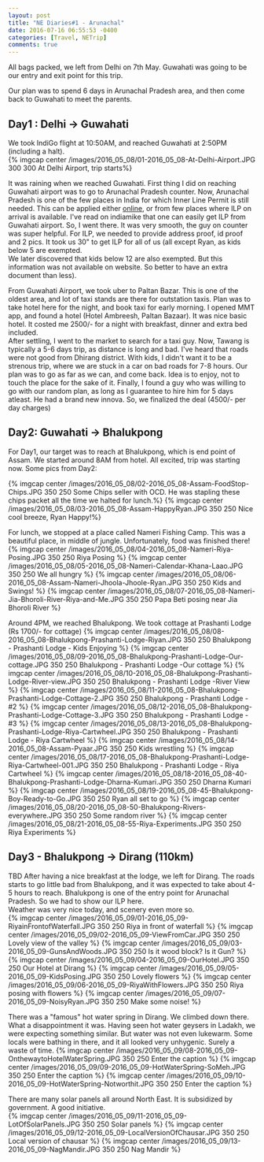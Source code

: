```yaml
---
layout: post
title: "NE Diaries#1 - Arunachal"
date: 2016-07-16 06:55:53 -0400
categories: [Travel, NETrip]
comments: true
---
```


All bags packed, we left from Delhi on 7th May. Guwahati was going to be our entry and exit point for this trip.  

Our plan was to spend 6 days in Arunachal Pradesh area, and then come back to Guwahati to meet the parents. 
<!--more-->

## Day1 : Delhi -> Guwahati

We took IndiGo flight at 10:50AM, and reached Guwahati at 2:50PM (including a halt).  
{% imgcap center /images/2016_05_08/01-2016_05_08-At-Delhi-Airport.JPG 300 300 At Delhi Airport, trip starts%}

It was raining when we reached Guwahati. First thing I did on reaching Guwahati airport was to go to Arunachal Pradesh counter. 
Now, Arunachal Pradesh is one of the few places in India for which Inner Line Permit is still needed. This can be applied either [online](http://www.arunachalilp.com/), or from few places where ILP on arrival is available. I've read on indiamike that one can easily get ILP from Guwahati airport. So, I went there. It was very smooth, the guy on counter was super helpful. For ILP, we needed to provide address proof, id proof and 2 pics. It took us 30" to get ILP for all of us (all except Ryan, as kids below 5 are exempted.    
We later discovered that kids below 12 are also exempted. But this information was not available on website. So better to have an extra document than less).   
   
From Guwahati Airport, we took uber to Paltan Bazar. This is one of the oldest area, and lot of taxi stands are there for outstation taxis. Plan was to take hotel here for the night, and book taxi for early morning. I opened MMT app, and found a hotel (Hotel Ambreesh, Paltan Bazaar). It was nice basic hotel. It costed me 2500/- for a night with breakfast, dinner and extra bed included.  
After settling, I went to the market to search for a taxi guy. Now, Tawang is typically a 5-6 days trip, as distance is long and bad. I've heard that roads were not good from Dhirang district. With kids, I didn't want it to be a strenous trip, where we are stuck in a car on bad roads for 7-8 hours. Our plan was to go as far as we can, and come back. Idea is to enjoy, not to touch the place for the sake of it. Finally, I found a guy who was willing to go with our random plan, as long as I guarantee to hire him for 5 days atleast. He had a brand new innova. So, we finalized the deal (4500/- per day charges)

## Day2: Guwahati -> Bhalukpong

For Day1, our target was to reach at Bhalukpong, which is end point of Assam. We started around 8AM from hotel. All excited, trip was starting now. Some pics from Day2:   

{% imgcap center /images/2016_05_08/02-2016_05_08-Assam-FoodStop-Chips.JPG 350 250 Some Chips seller with OCD. He was stapling these chips packet all the time we halted for lunch.%}
{% imgcap center /images/2016_05_08/03-2016_05_08-Assam-HappyRyan.JPG 350 250 Nice cool breeze, Ryan Happy!%}

For lunch, we stopped at a place called Nameri Fishing Camp. This was a beautiful place, in middle of jungle. Unfortunately, food was finished there!   
{% imgcap center /images/2016_05_08/04-2016_05_08-Nameri-Riya-Posing.JPG 350 250 Riya Posing %}
{% imgcap center /images/2016_05_08/05-2016_05_08-Nameri-Calendar-Khana-Laao.JPG 350 250 We all hungry %}
{% imgcap center /images/2016_05_08/06-2016_05_08-Assam-Nameri-Jhoola-Jhoole-Ryan.JPG 350 250 Kids and Swings! %}
{% imgcap center /images/2016_05_08/07-2016_05_08-Nameri-Jia-Bhoroli-River-Riya-and-Me.JPG 350 250 Papa Beti posing near Jia Bhoroli River %}

Around 4PM, we reached Bhalukpong. We took cottage at Prashanti Lodge (Rs 1700/- for cottage)
{% imgcap center /images/2016_05_08/08-2016_05_08-Bhalukpong-Prashanti-Lodge-Riyan.JPG 350 250 Bhalukpong - Prashanti Lodge - Kids Enjoying %}
{% imgcap center /images/2016_05_08/09-2016_05_08-Bhalukpong-Prashanti-Lodge-Our-cottage.JPG 350 250 Bhalukpong - Prashanti Lodge -Our cottage %}
{% imgcap center /images/2016_05_08/10-2016_05_08-Bhalukpong-Prashanti-Lodge-River-view.JPG 350 250 Bhalukpong - Prashanti Lodge -River View %}
{% imgcap center /images/2016_05_08/11-2016_05_08-Bhalukpong-Prashanti-Lodge-Cottage-2.JPG 350 250  Bhalukpong - Prashanti Lodge - #2 %}
{% imgcap center /images/2016_05_08/12-2016_05_08-Bhalukpong-Prashanti-Lodge-Cottage-3.JPG 350 250  Bhalukpong - Prashanti Lodge - #3 %}
{% imgcap center /images/2016_05_08/13-2016_05_08-Bhalukpong-Prashanti-Lodge-Riya-Cartwheel.JPG 350 250  Bhalukpong - Prashanti Lodge - Riya Cartwheel %}
{% imgcap center /images/2016_05_08/14-2016_05_08-Assam-Pyaar.JPG 350 250  Kids wrestling %}
{% imgcap center /images/2016_05_08/17-2016_05_08-Bhalukpong-Prashanti-Lodge-Riya-Cartwheel-001.JPG 350 250 Bhalukpong - Prashanti Lodge - Riya Cartwheel  %}
{% imgcap center /images/2016_05_08/18-2016_05_08-40-Bhalukpong-Prashanti-Lodge-Dharna-Kumari.JPG 350 250 Dharna Kumari %}
{% imgcap center /images/2016_05_08/19-2016_05_08-45-Bhalukpong-Boy-Ready-to-Go.JPG 350 250  Ryan all set to go %}
{% imgcap center /images/2016_05_08/20-2016_05_08-50-Bhalukpong-Rivers-everywhere.JPG 350 250  Some random river %}
{% imgcap center /images/2016_05_08/21-2016_05_08-55-Riya-Experiments.JPG 350 250  Riya Experiments %}

## Day3 - Bhalukpong -> Dirang (110km)
TBD
After having a nice breakfast at the lodge, we left for Dirang. The roads starts to go little bad from Bhalukpong, and it was expected to take about 4-5 hours to reach. 
Bhalukpong is one of the entry point for Arunachal Pradesh. So we had to show our ILP here.   
Weather was very nice today, and scenery even more so.    
{% imgcap center /images/2016_05_09/01-2016_05_09-RiyainFrontofWaterfall.JPG 350 250 Riya in front of waterfall %}
{% imgcap center /images/2016_05_09/02-2016_05_09-ViewFromCar.JPG 350 250 Lovely view of the valley %}
{% imgcap center /images/2016_05_09/03-2016_05_09-GunsAndWoods.JPG 350 250 Is it wood block? Is it Gun? %}
{% imgcap center /images/2016_05_09/04-2016_05_09-OurHotel.JPG 350 250 Our Hotel at Dirang %}
{% imgcap center /images/2016_05_09/05-2016_05_09-KidsPosing.JPG 350 250 Lovely flowers %}
{% imgcap center /images/2016_05_09/06-2016_05_09-RiyaWithFlowers.JPG 350 250 Riya posing with flowers %}
{% imgcap center /images/2016_05_09/07-2016_05_09-NoisyRyan.JPG 350 250 Make some noise! %}

There was a "famous" hot water spring in Dirang. We climbed down there. What a disappointment it was. Having seen hot water geysers in Ladakh, we were expecting something similar. But water was not even lukewarm. Some locals were bathing in there, and it all looked very unhygenic. Surely a waste of time. 
{% imgcap center /images/2016_05_09/08-2016_05_09-OnthewaytoHotelWaterSpring.JPG 350 250 Enter the caption %}
{% imgcap center /images/2016_05_09/09-2016_05_09-HotWaterSpring-SoMeh.JPG 350 250 Enter the caption %}
{% imgcap center /images/2016_05_09/10-2016_05_09-HotWaterSpring-Notworthit.JPG 350 250 Enter the caption %}

There are many solar panels all around North East. It is subsidized by government. A good initiative.   
{% imgcap center /images/2016_05_09/11-2016_05_09-LotOfSolarPanels.JPG 350 250 Solar panels %}
{% imgcap center /images/2016_05_09/12-2016_05_09-LocalVersionOfChausar.JPG 350 250 Local version of chausar %}
{% imgcap center /images/2016_05_09/13-2016_05_09-NagMandir.JPG 350 250 Nag Mandir %}

